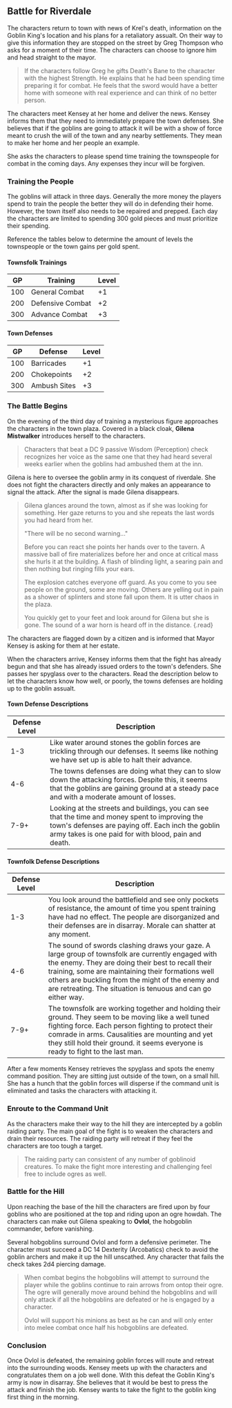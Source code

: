 ## Battle for Riverdale
The characters return to town with news of Krel's death, information on the Goblin King's location and his plans for a retaliatory assualt. On their way to give this information they are stopped on the street by Greg Thompson who asks for a moment of their time. The characters can choose to ignore him and head straight to the mayor.

>If the characters follow Greg he gifts Death's Bane to the character with the highest Strength. He explains that he had been spending time preparing it for combat. He feels that the sword would have a better home with someone with real experience and can think of no better person.

The characters meet Kensey at her home and deliver the news. Kensey informs them that they need to immediately prepare the town defenses. She believes that if the goblins are going to attack it will be with a show of force meant to crush the will of the town and any nearby settlements. They mean to make her home and her people an example.

She asks the characters to please spend time training the townspeople for combat in the coming days. Any expenses they incur will be forgiven.

### Training the People
The goblins will attack in three days. Generally the more money the players spend to train the people the better they will do in defending their home. However, the town itself also needs to be repaired and prepped. Each day the characters are limited to spending 300 gold pieces and must prioritize their spending.

Reference the tables below to determine the amount of levels the townspeople or the town gains per gold spent.

#### Townsfolk Trainings
| GP  | Training         | Level |
|-----|------------------|-------|
| 100 | General Combat   | +1    |
| 200 | Defensive Combat | +2    |
| 300 | Advance Combat   | +3    |

#### Town Defenses
| GP  | Defense      | Level |
|-----|--------------|-------|
| 100 | Barricades   | +1    |
| 200 | Chokepoints  | +2    |
| 300 | Ambush Sites | +3    |

### The Battle Begins
On the evening of the third day of training a mysterious figure approaches the characters in the town plaza. Covered in a black cloak, **Gilena Mistwalker** introduces herself to the characters.

>Characters that beat a DC 9 passive Wisdom (Perception) check recognizes her voice as the same one that they had heard several weeks earlier when the goblins had ambushed them at the inn.

Gilena is here to oversee the goblin army in its conquest of riverdale. She does not fight the characters directly and only makes an appearance to signal the attack. After the signal is made Gilena disappears.

>Gilena glances around the town, almost as if she was looking for something. Her gaze returns to you and she repeats the last words you had heard from her.
>
>"There will be no second warning..."
>
>Before you can react she points her hands over to the tavern. A massive ball of fire materializes before her and once at critical mass she hurls it at the building. A flash of blinding light, a searing pain and then nothing but ringing fills your ears.
>
>The explosion catches everyone off guard. As you come to you see people on the ground, some are moving. Others are yelling out in pain as a shower of splinters and stone fall upon them. It is utter chaos in the plaza.
>
>You quickly get to your feet and look around for Gilena but she is gone. The sound of a war horn is heard off in the distance.
{.read}

The characters are flagged down by a citizen and is informed that Mayor Kensey is asking for them at her estate.

When the characters arrive, Kensey informs them that the fight has already begun and that she has already issued orders to the town's defenders. She passes her spyglass over to the characters. Read the description below to let the characters know how well, or poorly, the towns defenses are holding up to the goblin assualt.

#### Town Defense Descriptions
| Defense Level | Description                                                                                                                                                                                          |
|-------|------------------------------------------------------------------------------------------------------------------------------------------------------------------------------------------------------|
| 1-3   | Like water around stones the goblin forces are trickling through our defenses. It seems like nothing we have set up is able to halt their advance.                                                  |
| 4-6   | The towns defenses are doing what they can to slow down the attacking forces. Despite this, it seems that the goblins are gaining ground at a steady pace and with a moderate amount of losses.                 |
| 7-9+  | Looking at the streets and buildings, you can see that the time and money spent to improving the town's defenses are paying off. Each inch the goblin army takes is one paid for with blood, pain and death. |

#### Townfolk Defense Descriptions
| Defense Level | Description                                                                                                                                                                                                                                                                                                   |
|-------|---------------------------------------------------------------------------------------------------------------------------------------------------------------------------------------------------------------------------------------------------------------------------------------------------------------|
| 1-3   | You look around the battlefield and see only pockets of resistance, the amount of time you spent training have had no effect. The people are disorganized and their defenses are in disarray. Morale can shatter at any moment.                                                                               |
| 4-6   | The sound of swords clashing draws your gaze. A large group of townsfolk are currently engaged with the enemy. They are doing their best to recall their training, some are maintaining their formations well others are buckling from the might of the enemy and are retreating. The situation is tenuous and can go either way. |
| 7-9+  | The townsfolk are working together and holding their ground. They seem to be moving like a well tuned fighting force. Each person fighting to protect their comrade in arms. Causalities are mounting and yet they still hold their ground. it seems everyone is ready to fight to the last man.                                                                    |

After a few moments Kensey retrieves the spyglass and spots the enemy command position. They are sitting just outside of the town, on a small hill. She has a hunch that the goblin forces will disperse if the command unit is eliminated and tasks the characters with attacking it.

### Enroute to the Command Unit
As the characters make their way to the hill they are intercepted by a goblin raiding party. The main goal of the fight is to weaken the characters and drain their resources. The raiding party will retreat if they feel the characters are too tough a target.

>The raiding party can consistent of any number of goblinoid creatures. To make the fight more interesting and challenging feel free to include ogres as well.

### Battle for the Hill
Upon reaching the base of the hill the characters are fired upon by four goblins who are positioned at the top and riding upon an ogre howdah. The characters can make out Gilena speaking to **Ovlol**, the hobgoblin commander, before vanishing.

Several hobgoblins surround Ovlol and form a defensive perimeter. The character must succeed a DC 14 Dexterity (Arcobatics) check to avoid the goblin archers and make it up the hill unscathed. Any character that fails the check takes 2d4 piercing damage.

>When combat begins the hobgoblins will attempt to surround the player while the goblins continue to rain arrows from ontop their ogre. The ogre will generally move around behind the hobgoblins and will only attack if all the hobgoblins are defeated or he is engaged by a character.
>
>Ovlol will support his minions as best as he can and will only enter into melee combat once half his hobgoblins are defeated.

### Conclusion
Once Ovlol is defeated, the remaining goblin forces will route and retreat into the surrounding woods. Kensey meets up with the characters and congratulates them on a job well done. With this defeat the Goblin King's army is now in disarray. She believes that it would be best to press the attack and finish the job. Kensey wants to take the fight to the goblin king first thing in the morning.